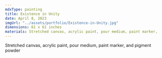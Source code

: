 ```yaml
---
mdxType: painting
title: Existence in Unity
date: April 8, 2023
imgUrl: "../assets/portfolio/Existence-in-Unity.jpg"
dimensions: 61 x 61 inches
materials: Stretched canvas, acrylic paint, pour medium, paint marker, and pigment powder
---
```


Stretched canvas, acrylic paint, pour medium, paint marker, and pigment powder